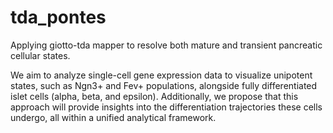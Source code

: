 # tda_pontes
Applying giotto-tda mapper to resolve both mature and transient pancreatic cellular states.

We aim to analyze single-cell gene expression data to visualize unipotent states, such as Ngn3+ and Fev+ populations, alongside fully differentiated islet cells (alpha, beta, and epsilon).
Additionally, we propose that this approach will provide insights into the differentiation trajectories these cells undergo, all within a unified analytical framework.

